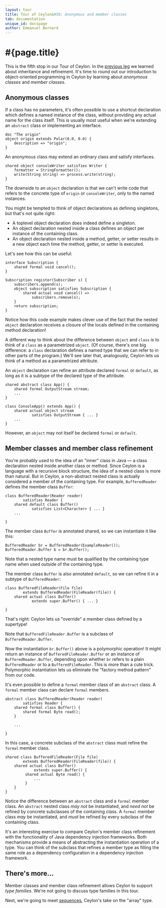 ```yaml
---
layout: tour
title: Tour of Ceylon&#58; Anonymous and member classes
tab: documentation
unique_id: docspage
author: Emmanuel Bernard
---
```


# #{page.title}

This is the fifth stop in our Tour of Ceylon. In the 
[previous leg](../inheritance) we learned about inheritance and refinement.
It's time to round out our introduction to object-oriented programming in 
Ceylon by learning about *anonymous classes* and *member classes*.

## Anonymous classes

If a class has no parameters, it's often possible to use a shortcut 
declaration which defines a named instance of the class, without providing 
any actual name for the class itself. This is usually most useful when we're 
extending an `abstract` class or implementing an interface.

<!-- implicit-id:polar: 
    "A polar coordinate"
    class Polar(Float angle, Float radius) {
        
        shared Polar rotate(Float rotation) =>
                Polar(angle+rotation, radius);
        
        shared Polar dilate(Float dilation) =>
                Polar(angle, radius*dilation);
        
        "The default description"
        shared default String description => 
                "(``radius``,``angle``)";
        
    }
-->

<!-- try-pre:
    "A polar coordinate"
    class Polar(Float angle, Float radius) {
        "The default description"
        shared default String description => "(``radius``,``angle``)";
        shared actual String string => description;
    }
-->
<!-- try-post:
    print(origin);
-->
<!-- cat-id:polar -->
    doc "The origin"
    object origin extends Polar(0.0, 0.0) {
        description => "origin";
    }

An anonymous class may extend an ordinary class and satisfy interfaces.

<!-- try: -->
<!-- check:none:Requires IO -->
    shared object consoleWriter satisfies Writer {
        formatter = StringFormatter();
        write(String string) => process.write(string);
    }

The downside to an `object` declaration is that we can't write code that 
refers to the concrete type of `origin` or `consoleWriter`, only to the 
named instances.

You might be tempted to think of object declarations as defining singletons, 
but that's not quite right:

* A toplevel object declaration does indeed define a singleton.
* An object declaration nested inside a class defines an object per instance 
  of the containing class.
* An object declaration nested inside a method, getter, or setter results in 
  a new object each time the method, getter, or setter is executed.

Let's see how this can be useful:

<!-- try-pre:
    interface Subscriber {}
    object subscribers {
        shared void append(Subscriber s) {}
        shared void remove(Subscriber s) {}
    }

-->
<!-- check:none:Requires Mutable List -->
    interface Subscription {
        shared formal void cancel();
    }

    Subscription register(Subscriber s) {
        subscribers.append(s);
        object subscription satisfies Subscription {
            shared actual void cancel() =>
                subscribers.remove(s);
        }
        return subscription;
    }

Notice how this code example makes clever use of the fact that the nested 
`object` declaration receives a closure of the locals defined in the containing 
method declaration!

A different way to think about the difference between `object` and `class` is 
to think of a `class` as a parametrized `object`. (Of course, there's one big 
difference: a `class` declaration defines a named type that we can refer to in 
other parts of the program.) We'll see later that, analogously, Ceylon lets us 
think of a method as a parametrized attribute.

An `object` declaration can refine an attribute declared `formal` or `default`,
as long as it is a subtype of the declared type of the attribute.

<!-- try:
    interface OutputStream { }

    abstract class App() {
        shared formal OutputStream stream;
    }

    class ConsoleApp() extends App() {
        shared actual object stream
                satisfies OutputStream { }
    }
-->
<!-- check:none:Requires IO -->
    shared abstract class App() {
        shared formal OutputStream stream;
        ...
    }

    class ConsoleApp() extends App() {
        shared actual object stream
                satisfies OutputStream { ... }
        ...
    }

However, an `object` may not itself be declared `formal` or `default`.


## Member classes and member class refinement

You're probably used to the idea of an "inner" class in Java — a class 
declaration nested inside another class or method. Since Ceylon is a 
language with a recursive block structure, the idea of a nested class is 
more than natural. But in Ceylon, a non-abstract nested class is actually 
considered a member of the containing type. For example, `BufferedReader` 
defines the member class `Buffer`:

<!-- try:
    interface Reader {}
    class BufferedReader(Reader reader) satisfies Reader {
        shared default class Buffer() satisfies Container {
            shared actual Boolean empty = true;
        }
    }
-->
<!-- check:none:Requires IO -->
    class BufferedReader(Reader reader)
            satisfies Reader {
        shared default class Buffer()
                satisfies List<Character> { ... }
        ...
        
    }

The member class `Buffer` is annotated shared, so we can instantiate it like 
this:

<!-- try-pre:
    interface Reader {}
    class ExampleReader() satisfies Reader {}
    class BufferedReader(Reader reader) satisfies Reader {
        shared default class Buffer() satisfies Container {
            shared actual Boolean empty = true;
        }
    }
-->
<!-- check:none:Requires IO -->
    BufferedReader br = BufferedReader(ExampleReader());
    BufferedReader.Buffer b = br.Buffer();

Note that a nested type name must be qualified by the containing type name 
when used outside of the containing type.

The member class `Buffer` is also annotated `default`, so we can refine it 
in a subtype of `BufferedReader`:

<!-- try:
    interface Reader {}
    interface File {}
    class FileReader(File file) satisfies Reader {}
    class BufferedReader(Reader reader) satisfies Reader {
        shared default class Buffer() satisfies Container {
            shared actual Boolean empty = true;
        }
    }

    class BufferedFileReader(File file)
            extends BufferedReader(FileReader(file)) {
        shared actual class Buffer()
                extends super.Buffer() { }
    }
-->
<!-- check:none:Requires IO -->
    class BufferedFileReader(File file)
            extends BufferedReader(FileReader(file)) {
        shared actual class Buffer()
                extends super.Buffer() { ... }
                
    }

That's right: Ceylon lets us "override" a member class defined by a supertype!

Note that `BufferedFileReader.Buffer` is a subclass of `BufferedReader.Buffer`.

Now the instantiation `br.Buffer()` above is a polymorphic operation! It might 
return an instance of `BufferedFileReader.Buffer` or an instance of 
`BufferedReader.Buffer`, depending upon whether `br` refers to a plain 
`BufferedReader` or to a `BufferedFileReader`. This is more than a cute trick. 
Polymorphic instantiation lets us eliminate the "factory method pattern" from 
our code.

It's even possible to define a `formal` member class of an `abstract` class. 
A `formal` member class can declare `formal` members.

<!-- try:
    interface Reader {}
    interface Byte {}
    abstract class BufferedReader(Reader reader)
            satisfies Reader {
        shared formal class Buffer() {
            shared formal Byte read();
        }
    }
-->
<!-- check:none:Requires IO -->
    abstract class BufferedReader(Reader reader)
            satisfies Reader {
        shared formal class Buffer() {
            shared formal Byte read();
        }
        
        ...
        
    }

In this case, a concrete subclass of the `abstract` class must refine the 
`formal` member class.

<!-- try: -->
<!-- check:none:Requires IO -->
    shared class BufferedFileReader(File file)
            extends BufferedReader(FileReader(file)) {
        shared actual class Buffer()
                 extends super.Buffer() {
             shared actual Byte read() {
                 ...
             }
        }
    }

Notice the difference between an `abstract` class and a `formal` member class. 
An `abstract` nested class *may not* be instantiated, and *need not* be refined 
by concrete subclasses of the containing class. A `formal` member class *may* 
be instantiated, and *must* be refined by every subclass of the containing 
class.

It's an interesting exercise to compare Ceylon's member class refinement 
with the functionality of Java dependency injection frameworks. Both 
mechanisms provide a means of abstracting the instantiation operation of a 
type. You can think of the subclass that refines a member type as filling 
the same role as a dependency configuration in a dependency injection 
framework.


## There's more...

Member classes and member class refinement allows Ceylon to support _type families_.
We're not going to discuss type families in this tour.

Next, we're going to meet [sequences](../sequences), Ceylon's take on the 
"array" type.


